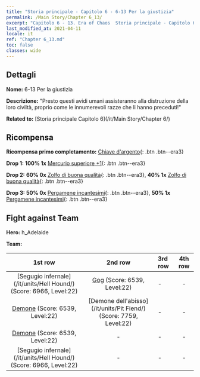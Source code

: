 ```yaml
---
title: "Storia principale - Capitolo 6 - 6-13 Per la giustizia"
permalink: /Main Story/Chapter 6_13/
excerpt: "Capitolo 6 - 13. Era of Chaos  Storia principale - Capitolo 6_13. 6-13 Per la giustizia"
last_modified_at: 2021-04-11
locale: it
ref: "Chapter 6_13.md"
toc: false
classes: wide
---
```


## Dettagli

 **Nome:** 6-13 Per la giustizia

 **Descrizione:** \"Presto questi avidi umani assisteranno alla distruzione della loro civiltà, proprio come le innumerevoli razze che li hanno preceduti!\"

 **Related to:** [Storia principale Capitolo 6](/it/Main Story/Chapter 6/)

## Ricompensa

 **Ricompensa primo completamento:** [Chiave d'argento](/it/Items/con_693/){: .btn .btn--era3}

 **Drop 1:** **100% 1x** [Mercurio superiore +1](/it/Items/mat_21/){: .btn .btn--era3}

 **Drop 2:** **60% 0x** [Zolfo di buona qualità](/it/Items/mat_15/){: .btn .btn--era3}, **40% 1x** [Zolfo di buona qualità](/it/Items/mat_15/){: .btn .btn--era3}

 **Drop 3:** **50% 0x** [Pergamene incantesimi](/it/Items/con_694/){: .btn .btn--era3}, **50% 1x** [Pergamene incantesimi](/it/Items/con_694/){: .btn .btn--era3}


## Fight against Team
 **Hero:** h_Adelaide

 **Team:**


  | 1st row | 2nd row | 3rd row | 4th row |
  |:----:|:----:|:----|:----:|
  | [Segugio infernale](/it/units/Hell Hound/) (Score: 6966, Level:22)  | [Gog](/it/units/Gog/) (Score: 6539, Level:22)  | - | - |
  | [Demone](/it/units/Demon/) (Score: 6539, Level:22)  | [Demone dell'abisso](/it/units/Pit Fiend/) (Score: 7759, Level:22)  | - | - |
  | [Demone](/it/units/Demon/) (Score: 6539, Level:22)  | - | - | - |
  | [Segugio infernale](/it/units/Hell Hound/) (Score: 6966, Level:22)  | - | - | - |


